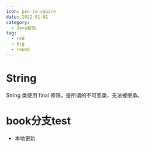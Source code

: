 ```yaml
---
icon: pen-to-square
date: 2022-01-01
category:
  - Java基础
tag:
  - red
  - big
  - round
---
```


# String 

String 类使用 final 修饰，是所谓的不可变类，无法被继承。

# book分支test
- 本地更新